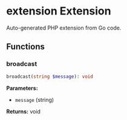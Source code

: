 # extension Extension

Auto-generated PHP extension from Go code.

## Functions

### broadcast

```php
broadcast(string $message): void
```

**Parameters:**

- `message` (string)

**Returns:** void


